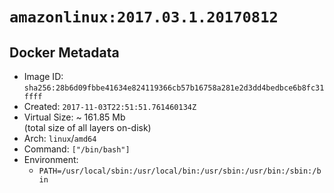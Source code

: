 # `amazonlinux:2017.03.1.20170812`

## Docker Metadata

- Image ID: `sha256:28b6d09fbbe41634e824119366cb57b16758a281e2d3dd4bedbce6b8fc31ffff`
- Created: `2017-11-03T22:51:51.761460134Z`
- Virtual Size: ~ 161.85 Mb  
  (total size of all layers on-disk)
- Arch: `linux`/`amd64`
- Command: `["/bin/bash"]`
- Environment:
  - `PATH=/usr/local/sbin:/usr/local/bin:/usr/sbin:/usr/bin:/sbin:/bin`
